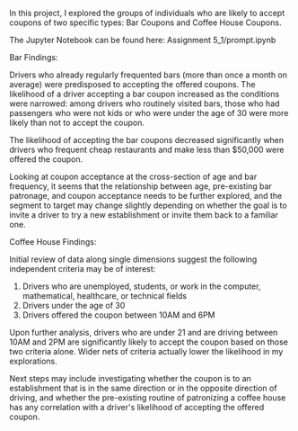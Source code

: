 In this project, I explored the groups of individuals who are likely to accept coupons of two specific types: Bar Coupons and Coffee House Coupons.

The Jupyter Notebook can be found here: Assignment 5_1/prompt.ipynb

Bar Findings:

Drivers who already regularly frequented bars (more than once a month on average) were predisposed to accepting the offered coupons. The likelihood of a driver accepting a bar coupon increased as the conditions were narrowed: among drivers who routinely visited bars, those who had passengers who were not kids or who were under the age of 30 were more likely than not to accept the coupon. 

The likelihood of accepting the bar coupons decreased significantly when drivers who frequent cheap restaurants and make less than $50,000 were offered the coupon.

Looking at coupon acceptance at the cross-section of age and bar frequency, it seems that the relationship between age, pre-existing bar patronage, and coupon acceptance needs to be further explored, and the segment to target may change slightly depending on whether the goal is to invite a driver to try a new establishment or invite them back to a familiar one.


Coffee House Findings:

Initial review of data along single dimensions suggest the following independent criteria may be of interest: 
1. Drivers who are unemployed, students, or work in the computer, mathematical, healthcare, or technical fields
2. Drivers under the age of 30
3. Drivers offered the coupon between 10AM and 6PM

Upon further analysis, drivers who are under 21 and are driving between 10AM and 2PM are significantly likely to accept the coupon based on those two criteria alone. Wider nets of criteria actually lower the likelihood in my explorations.

Next steps may include investigating whether the coupon is to an establishment that is in the same direction or in the opposite direction of driving, and whether the pre-existing routine of patronizing a coffee house has any correlation with a driver's likelihood of accepting the offered coupon.
